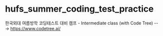 # hufs_summer_coding_test_practice
한국외대 여름방학 코딩테스트 대비 캠프 - Intermediate class (with Code Tree)
---> https://www.codetree.ai/

